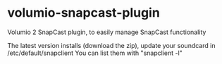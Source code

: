 # volumio-snapcast-plugin
Volumio 2 SnapCast plugin, to easily manage SnapCast functionality

The latest version installs (download the zip), update your soundcard in /etc/default/snapclient
You can list them with "snapclient -l"